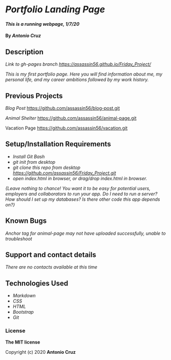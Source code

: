 # _Portfolio Landing Page_

#### _This is a running webpage, 1/7/20_

#### By _**Antonio Cruz**_

## Description

_Link to gh-pages branch_
_https://assassin56.github.io/Friday_Project/_

_This is my first portfolio page. Here you will find information about me, my personal life, and my career ambitions followed by my work history._

## Previous Projects

_Blog Post_
https://github.com/assassin56/blog-post.git

_Animal Shelter_
https://github.com/assassin56/animal-page.git

Vacation Page
https://github.com/assassin56/vacation.git
## Setup/Installation Requirements

* _Install Git Bash_
* _git init from desktop_
* _git clone this repo from desktop https://github.com/assassin56/Friday_Project.git_
* _open index.html in browser, or drag/drop index.html in browser._

_{Leave nothing to chance! You want it to be easy for potential users, employers and collaborators to run your app. Do I need to run a server? How should I set up my databases? Is there other code this app depends on?}_

## Known Bugs

_Anchor tag for animal-page may not have uploaded successfully, unable to troubleshoot_

## Support and contact details

_There are no contacts available at this time_

## Technologies Used

* _Markdown_
* _CSS_
* _HTML_
* _Bootstrap_
* _Git_

### License

**The MIT license**

Copyright (c) 2020 **Antonio Cruz**